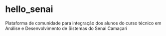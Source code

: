 # hello_senai
Plataforma de comunidade para integração dos alunos do curso técnico em Análise e Desenvolvimento de Sistemas do Senai Camaçari
